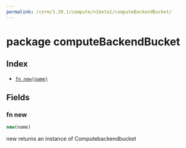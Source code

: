 ```yaml
---
permalink: /cnrm/1.20.1/compute/v1beta1/computeBackendBucket/
---
```


# package computeBackendBucket



## Index

* [`fn new(name)`](#fn-new)

## Fields

### fn new

```ts
new(name)
```

new returns an instance of Computebackendbucket